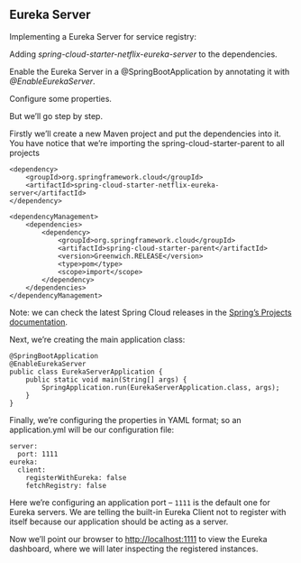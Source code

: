 ## Eureka Server

Implementing a Eureka Server for service registry:

Adding <i>spring-cloud-starter-netflix-eureka-server</i> to the dependencies.

Enable the Eureka Server in a @SpringBootApplication by annotating it with <i>@EnableEurekaServer</i>.

Configure some properties.

But we’ll go step by step.

Firstly we’ll create a new Maven project and put the dependencies into it. You have notice that we’re importing the spring-cloud-starter-parent to all projects

```
<dependency>
    <groupId>org.springframework.cloud</groupId>
    <artifactId>spring-cloud-starter-netflix-eureka-server</artifactId>
</dependency>

<dependencyManagement>
    <dependencies>
        <dependency>
            <groupId>org.springframework.cloud</groupId>
            <artifactId>spring-cloud-starter-parent</artifactId>
            <version>Greenwich.RELEASE</version>
            <type>pom</type>
            <scope>import</scope>
        </dependency>
    </dependencies>
</dependencyManagement>
```
Note: we can check the latest Spring Cloud releases in the <a href="https://spring.io/projects/spring-cloud#learn">Spring’s Projects documentation</a>.

Next, we’re creating the main application class:

```
@SpringBootApplication
@EnableEurekaServer
public class EurekaServerApplication {
    public static void main(String[] args) {
        SpringApplication.run(EurekaServerApplication.class, args);
    }
}
```

Finally, we’re configuring the properties in YAML format; so an application.yml will be our configuration file:

```
server:
  port: 1111
eureka:
  client:
    registerWithEureka: false
    fetchRegistry: false
```

Here we’re configuring an application port – `1111` is the default one for Eureka servers. We are telling the built-in Eureka Client not to register with itself because our application should be acting as a server.

Now we’ll point our browser to <a href="http://localhost:1111">http://localhost:1111</a> to view the Eureka dashboard, where we will later inspecting the registered instances.